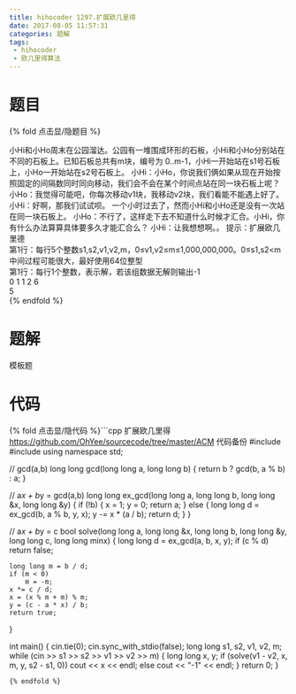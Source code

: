 ```yaml
---
title: hihocoder 1297.扩展欧几里得
date: 2017-08-05 11:57:31
categories: 题解
tags:
 - hihocoder
 - 欧几里得算法
---
```


# 题目

{% fold 点击显/隐题目 %}
<div class="oj"><div class="part" title="Description">
小Hi和小Ho周末在公园溜达。公园有一堆围成环形的石板，小Hi和小Ho分别站在不同的石板上。已知石板总共有m块，编号为 0..m-1，小Hi一开始站在s1号石板上，小Ho一开始站在s2号石板上。
小Hi：小Ho，你说我们俩如果从现在开始按照固定的间隔数同时同向移动，我们会不会在某个时间点站在同一块石板上呢？
小Ho：我觉得可能吧，你每次移动v1块，我移动v2块，我们看能不能遇上好了。
小Hi：好啊，那我们试试呗。
一个小时过去了，然而小Hi和小Ho还是没有一次站在同一块石板上。
小Ho：不行了，这样走下去不知道什么时候才汇合。小Hi，你有什么办法算算具体要多久才能汇合么？
小Hi：让我想想啊。。
提示：扩展欧几里德

</div><div class="part" title="Input">
第1行：每行5个整数s1,s2,v1,v2,m，0≤v1,v2≤m≤1,000,000,000。0≤s1,s2&lt;m
中间过程可能很大，最好使用64位整型

</div><div class="part" title="Output">
第1行：每行1个整数，表示解，若该组数据无解则输出-1

</div><div class="samp"><div class="clear"></div><div class="input part" title="Sample Input">
0 1 1 2 6

</div><div class="output part" title="Sample Output">
5

</div><div class="clear"></div></div></div>
{% endfold %}

<!--more-->
# 题解

模板题


# 代码
{% fold 点击显/隐代码 %}```cpp 扩展欧几里得 https://github.com/OhYee/sourcecode/tree/master/ACM 代码备份
#include <cstdio>
#include <iostream>
using namespace std;

// gcd(a,b)
long long gcd(long long a, long long b) { return b ? gcd(b, a % b) : a; }

// a*x + b*y = gcd(a,b)
long long ex_gcd(long long a, long long b, long long &x, long long &y) {
    if (!b) {
        x = 1;
        y = 0;
        return a;
    } else {
        long long d = ex_gcd(b, a % b, y, x);
        y -= x * (a / b);
        return d;
    }
}

// a*x + b*y = c
bool solve(long long a, long long &x, long long b, long long &y, long long c,
           long long minx) {
    long long d = ex_gcd(a, b, x, y);
    if (c % d)
        return false;

    long long m = b / d;
    if (m < 0)
        m = -m;
    x *= c / d;
    x = (x % m + m) % m;
    y = (c - a * x) / b;
    return true;
}

int main() {
    cin.tie(0);
    cin.sync_with_stdio(false);
    long long s1, s2, v1, v2, m;
    while (cin >> s1 >> s2 >> v1 >> v2 >> m) {
        long long x, y;
        if (solve(v1 - v2, x, m, y, s2 - s1, 0))
            cout << x << endl;
        else
            cout << "-1" << endl;
    }
    return 0;
}
```
{% endfold %}